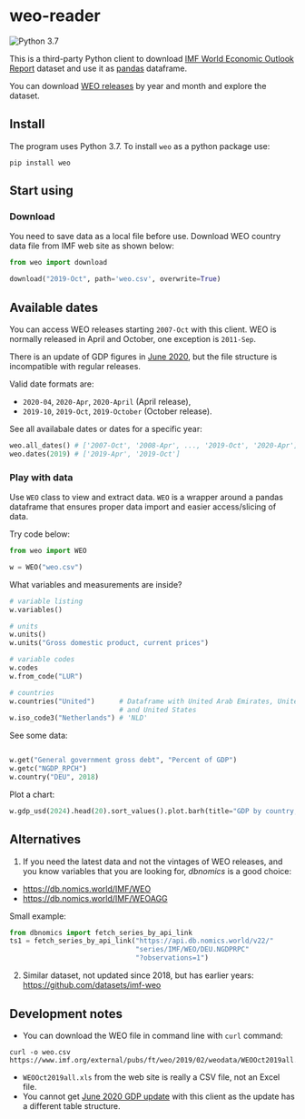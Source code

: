 # weo-reader

![Python 3.7](https://github.com/epogrebnyak/weo-reader/workflows/Python%203.7/badge.svg)

This is a third-party Python client to download [IMF World Economic Outlook Report][weo] dataset and use it as [pandas](https://pandas.pydata.org/) dataframe. 

You can download [WEO releases][weo] by year and month and explore the dataset. 

[weo]: https://www.imf.org/en/Publications/WEO

## Install

The program uses Python 3.7. To install `weo` as a python package use:

`pip install weo`
   
## Start using   

### Download 
   
You need to save data as a local file before use. Download WEO country data file from IMF web site as shown below:

```python 
from weo import download

download("2019-Oct", path='weo.csv', overwrite=True)
```

## Available dates

You can access WEO releases starting `2007-Oct` with this client. WEO is normally released in April and October, one exception is `2011-Sep`. 

There is an update of GDP figures in [June 2020](jun2020), but the file structure is incompatible with regular releases.

Valid date formats are:

 - `2020-04`, `2020-Apr`, `2020-April` (April release),  
 - `2019-10`, `2019-Oct`, `2019-October` (October release). 

See all availabale dates or dates for a specific year:

```python
weo.all_dates() # ['2007-Oct', '2008-Apr', ..., '2019-Oct', '2020-Apr']
weo.dates(2019) # ['2019-Apr', '2019-Oct']
```

### Play with data

Use `WEO` class to view and extract data. `WEO` is a wrapper around a pandas dataframe that ensures proper data import and easier access/slicing of data.

Try code below:

```python
from weo import WEO

w = WEO("weo.csv")
```

What variables and measurements are inside?

```python
# variable listing
w.variables()

# units
w.units()
w.units("Gross domestic product, current prices")

# variable codes
w.codes
w.from_code("LUR")

# countries
w.countries("United")      # Dataframe with United Arab Emirates, United Kingdom
                           # and United States
w.iso_code3("Netherlands") # 'NLD'
```

See some data:

```python

w.get("General government gross debt", "Percent of GDP")
w.getc("NGDP_RPCH")
w.country("DEU", 2018)
```

Plot a chart:

```python
w.gdp_usd(2024).head(20).sort_values().plot.barh(title="GDP by country, USD bln (2024)")
```

## Alternatives

1. If you need the latest data and not the vintages of WEO releases, and you know 
variables that you are looking for, *dbnomics* is a good choice: 
- <https://db.nomics.world/IMF/WEO>
- <https://db.nomics.world/IMF/WEOAGG>

Small example:

```python
from dbnomics import fetch_series_by_api_link
ts1 = fetch_series_by_api_link("https://api.db.nomics.world/v22/"
                               "series/IMF/WEO/DEU.NGDPRPC"
                               "?observations=1")
```

2. Similar dataset, not updated since 2018, but has earlier years: https://github.com/datasets/imf-weo

## Development notes

- You can download the WEO file in command line with `curl` command:
```
curl -o weo.csv https://www.imf.org/external/pubs/ft/weo/2019/02/weodata/WEOOct2019all.xls
```
- `WEOOct2019all.xls` from the web site is really a CSV file, not an Excel file.
- You cannot get [June 2020 GDP update][jun2020] with this client as the update has a different table structure.

[jun2020]: https://www.imf.org/en/Publications/WEO/Issues/2020/06/24/WEOUpdateJune2020

